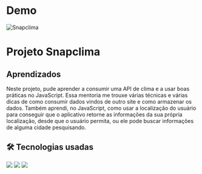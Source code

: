 # Demo
![Snapclima](https://scontent.xx.fbcdn.net/v/t1.15752-9/351128562_1415395199032410_7306115681314750696_n.png?stp=dst-png_p403x403&_nc_cat=102&ccb=1-7&_nc_sid=aee45a&_nc_ohc=HhwxWOyLMeMAX-ME08T&_nc_ad=z-m&_nc_cid=0&_nc_ht=scontent.xx&oh=03_AdSbPk-uEyOyAzbKjWih4pa_ErzKKu-Fai-X0vl05NqdTA&oe=64A2886B)

# Projeto Snapclima



## Aprendizados

Neste projeto, pude aprender a consumir uma API de clima e a usar boas práticas no JavaScript. Essa mentoria me trouxe várias técnicas e várias dicas de como consumir dados vindos de outro site e como armazenar os dados. Também aprendi, no JavaScript, como usar a localização do usuário para conseguir que o aplicativo retorne as informações da sua própria localização, desde que o usuário permita, ou ele pode buscar informações de alguma cidade pesquisando.


## 🛠 Tecnologias usadas
<div>
<img src="https://scontent.xx.fbcdn.net/v/t1.15752-9/351476071_504047908516851_7705481340876687880_n.png?stp=cp0_dst-png&_nc_cat=109&ccb=1-7&_nc_sid=aee45a&_nc_ohc=t6LsZVYu8coAX_pnr5p&_nc_ad=z-m&_nc_cid=0&_nc_ht=scontent.xx&oh=03_AdQFUZZQtIb5mpAl1lQWnw4ACqrNhJ7bMmGz9wSC9BYTwQ&oe=64A2ABD5">
<img src="https://scontent.xx.fbcdn.net/v/t1.15752-9/351439873_985332416219856_1720524501044035582_n.png?stp=cp0_dst-png&_nc_cat=104&ccb=1-7&_nc_sid=aee45a&_nc_ohc=qHJluiAAkNIAX8W4ICK&_nc_ad=z-m&_nc_cid=0&_nc_ht=scontent.xx&oh=03_AdRbT6WMi3lc98RpQjs3hqAfBIPk8a8EYSeVlgSuwLMF6w&oe=64A2BDEB">
<img src="https://scontent.xx.fbcdn.net/v/t1.15752-9/351486816_811062803890834_3908005823123491998_n.png?stp=cp0_dst-png&_nc_cat=102&ccb=1-7&_nc_sid=aee45a&_nc_ohc=MuW1j5b2SbkAX_5NF-T&_nc_ad=z-m&_nc_cid=0&_nc_ht=scontent.xx&oh=03_AdRu9rPg7qhJM8mWVyG2VanON5qMc3IQXWDhXaKsRq8QTQ&oe=64A2956A">
</div>
